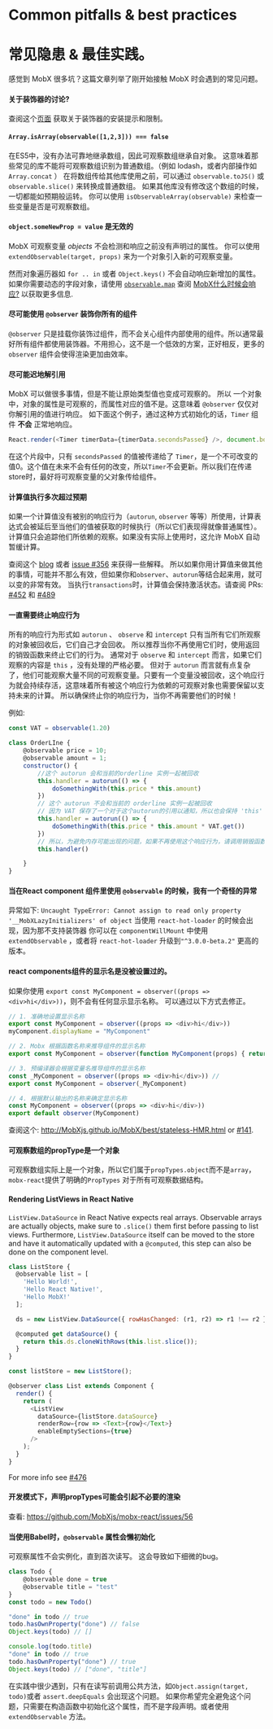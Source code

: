 # Common pitfalls & best practices
# 常见隐患 & 最佳实践。

感觉到 MobX 很多坑？这篇文章列举了刚开始接触 MobX 时会遇到的常见问题。

#### 关于装饰器的讨论?

查阅这个[页面](decorators.md) 获取关于装饰器的安装提示和限制。


#### `Array.isArray(observable([1,2,3])) === false`

在ES5中，没有办法可靠地继承数组，因此可观察数组继承自对象。
这意味着那些常见的库不能将可观察数组识别为普通数组。（例如 lodash，或者内部操作如 `Array.concat` ）
在将数组传给其他库使用之前，可以通过 `observable.toJS()` 或 `observable.slice()` 来转换成普通数组。
如果其他库没有修改这个数组的时候，一切都能如预期般运转。
你可以使用 `isObservableArray(observable)` 来检查一些变量是否是可观察数组。


#### `object.someNewProp = value` 是无效的

MobX 可观察变量 _objects_ 不会检测和响应之前没有声明过的属性。
你可以使用 `extendObservable(target, props)` 来为一个对象引入新的可观察变量。

然而对象遍历器如 `for .. in` 或者 `Object.keys()` 不会自动响应新增加的属性。
如果你需要动态的字段对象，请使用 [`observable.map`](../refguide/map.md)
查阅 [MobX什么时候会响应?](react.md) 以获取更多信息.

#### 尽可能使用 `@observer` 装饰你所有的组件
`@observer` 只是挂载你装饰过组件，而不会关心组件内部使用的组件。所以通常最好所有组件都使用装饰器。不用担心，这不是一个低效的方案，正好相反，更多的 `observer` 组件会使得渲染更加由效率。

#### 尽可能迟地解引用
MobX 可以做很多事情，但是不能让原始类型值也变成可观察的。
所以 一个对象中，对象的属性是可观察的，而属性对应的值不是。这意味着 `@observer` 仅仅对你解引用的值进行响应。
如下面这个例子，通过这种方式初始化的话，`Timer` 组件 **不会** 正常地响应。

```javascript
React.render(<Timer timerData={timerData.secondsPassed} />, document.body)
```

在这个片段中，只有 `secondsPassed` 的值被传递给了 `Timer`，是一个不可改变的值0。这个值在未来不会有任何的改变，所以`Timer`不会更新。所以我们在传递store时，最好将可观察变量的父对象传给组件。

#### 计算值执行多次超过预期

如果一个计算值没有被别的响应行为（`autorun`, `observer` 等等）所使用，计算表达式会被延后至当他们的值被获取的时候执行（所以它们表现得就像普通属性）。
计算值只会追踪他们所依赖的观察。如果没有实际上使用时，这允许 MobX 自动暂缓计算。

查阅这个 [blog](https://medium.com/@mweststrate/becoming-fully-reactive-an-in-depth-explanation-of-mobservable-55995262a254) 或者 [issue #356](https://github.com/MobXjs/MobX/issues/356) 来获得一些解释。
所以如果你用计算值来做其他的事情，可能并不那么有效，但如果你和`observer`、`autorun`等结合起来用，就可以变的非常有效。
当执行`transactions`时，计算值会保持激活状态。请查阅 PRs: [#452](https://github.com/MobXjs/MobX/pull/452) 和 [#489](https://github.com/MobXjs/MobX/pull/489)

#### 一直需要终止响应行为

所有的响应行为形式如 `autorun` 、 `observe` 和 `intercept` 只有当所有它们所观察的对象被回收后，它们自己才会回收。
所以推荐当你不再使用它们时，使用返回的销毁函数来终止它们的行为。
通常对于 `observe` 和 `intercept` 而言，如果它们观察的内容是 `this` ，没有处理的严格必要。
但对于 `autorun` 而言就有点复杂了，他们可能观察大量不同的可观察变量。只要有一个变量没被回收，这个响应行为就会持续存活，这意味着所有被这个响应行为依赖的可观察对象也需要保留以支持未来的计算。
所以确保终止你的响应行为，当你不再需要他们的时候！

例如:

```javascript
const VAT = observable(1.20)

class OrderLIne {
    @observable price = 10;
    @observable amount = 1;
    constructor() {
        //这个 autorun 会和当前的orderline 实例一起被回收
        this.handler = autorun(() => {
            doSomethingWith(this.price * this.amount)
        })
        // 这个 autorun 不会和当前的 orderline 实例一起被回收
        // 因为 VAT 保存了一个对于这个autorun的引用以通知，所以也会保持 'this' 继续存在引用链中
        this.handler = autorun(() => {
            doSomethingWith(this.price * this.amount * VAT.get())
        })
        // 所以，为避免内存可能出现的问题，如果不再使用这个响应行为，请调用销毁函数。
        this.handler()

    }
}

```
#### 当在React component 组件里使用 `@observable` 的时候，我有一个奇怪的异常

异常如下: `Uncaught TypeError: Cannot assign to read only property '__MobXLazyInitializers' of object` 
当使用 `react-hot-loader` 的时候会出现，因为那不支持装饰器
你可以在 `componentWillMount` 中使用 `extendObservable` ，或者将 `react-hot-loader` 升级到`"^3.0.0-beta.2"` 更高的版本。

#### react components组件的显示名是没被设置过的。

如果你使用 `export const MyComponent = observer((props => <div>hi</div>))`，则不会有任何显示显示名称。
可以通过以下方式去修正。

```javascript
// 1. 准确地设置显示名称
export const MyComponent = observer((props => <div>hi</div>))
myComponent.displayName = "MyComponent"

// 2. Mobx 根据函数名称来推导组件的显示名称
export const MyComponent = observer(function MyComponent(props) { return <div>hi</div> })

// 3. 预编译器会根据变量名推导组件的显示名称
const _MyComponent = observer((props => <div>hi</div>)) //
export const MyComponent = observer(_MyComponent)

// 4. 根据默认输出的名称来确定显示名称
const MyComponent = observer((props => <div>hi</div>))
export default observer(MyComponent)
```

查阅这个: http://MobXjs.github.io/MobX/best/stateless-HMR.html or [#141](https://github.com/MobXjs/MobX/issues/141#issuecomment-228457886).


#### 可观察数组的propType是一个对象

可观察数组实际上是一个对象，所以它们属于`propTypes.object`而不是`array`，`mobx-react`提供了明确的`PropTypes` 对于所有可观察数据结构。


#### Rendering ListViews in React Native

`ListView.DataSource` in React Native expects real arrays. Observable arrays are actually objects, make sure to `.slice()` them first before passing to list views. Furthermore, `ListView.DataSource` itself can be moved to the store and have it automatically updated with a `@computed`, this step can also be done on the component level.

```javascript
class ListStore {
  @observable list = [
    'Hello World!',
    'Hello React Native!',
    'Hello MobX!'
  ];

  ds = new ListView.DataSource({ rowHasChanged: (r1, r2) => r1 !== r2 });

  @computed get dataSource() {
    return this.ds.cloneWithRows(this.list.slice());
  }
}

const listStore = new ListStore();

@observer class List extends Component {
  render() {
    return (
      <ListView
        dataSource={listStore.dataSource}
        renderRow={row => <Text>{row}</Text>}
        enableEmptySections={true}
      />
    );
  }
}
```

For more info see [#476](https://github.com/MobXjs/MobX/issues/476)

#### 开发模式下，声明propTypes可能会引起不必要的渲染

查看: https://github.com/MobXjs/mobx-react/issues/56


#### 当使用Babel时，`@observable` 属性会懒初始化

可观察属性不会实例化，直到首次读写。
这会导致如下细微的bug。

```javascript
class Todo {
    @observable done = true
    @observable title = "test"
}
const todo = new Todo()

"done" in todo // true
todo.hasOwnProperty("done") // false
Object.keys(todo) // []

console.log(todo.title)
"done" in todo // true
todo.hasOwnProperty("done") // true
Object.keys(todo) // ["done", "title"]
```

在实践中很少遇到，只有在读写前调用公共方法，如`Object.assign(target, todo)`或者 `assert.deepEquals` 会出现这个问题。
如果你希望完全避免这个问题，只需要在构造函数中初始化这个属性，而不是字段声明。或者使用`extendObservable` 方法。
